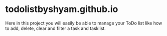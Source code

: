 # todolistbyshyam.github.io

Here in this project you will easily be able to manage your ToDo list like how to add, delete, clear and filter a task and tasklist.
